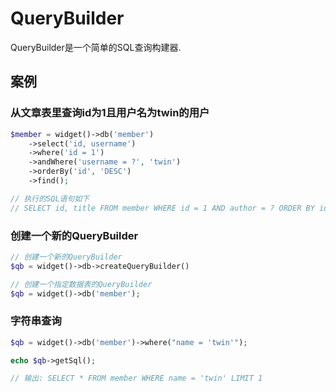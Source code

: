 QueryBuilder
============

QueryBuilder是一个简单的SQL查询构建器.

案例
----

###  从文章表里查询id为1且用户名为twin的用户
```php
$member = widget()->db('member')
    ->select('id, username')
    ->where('id = 1')
    ->andWhere('username = ?', 'twin')
    ->orderBy('id', 'DESC')
    ->find();

// 执行的SQL语句如下
// SELECT id, title FROM member WHERE id = 1 AND author = ? ORDER BY id DESC LIMIT 1
```

### 创建一个新的QueryBuilder
```php
// 创建一个新的QueryBuilder
$qb = widget()->db->createQueryBuilder()

// 创建一个指定数据表的QueryBuilder
$qb = widget()->db('member');
```

### 字符串查询
```php
$qb = widget()->db('member')->where("name = 'twin'");

echo $qb->getSql();

// 输出: SELECT * FROM member WHERE name = 'twin' LIMIT 1
```